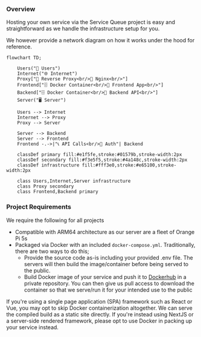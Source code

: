### Overview
Hosting your own service via the Service Queue project is easy and straightforward as we handle the infrastructure setup for you.

We however provide a network diagram on how it works under the hood for reference.

````mermaid
flowchart TD;

    Users("👥 Users")
    Internet("🌐 Internet")
    Proxy["🔄 Reverse Proxy<br/>🚀 Nginx<br/>"]
    Frontend["🗄️ Docker Container<br/>📱 Frontend App<br/>"]
    Backend["🗄️ Docker Container<br/>🔧 Backend API<br/>"]
    Server("🖥️ Server")

    Users --> Internet
    Internet --> Proxy
    Proxy --> Server

    Server --> Backend
    Server --> Frontend
    Frontend -.->|"📞 API Calls<br/>🔐 Auth"| Backend
    
    classDef primary fill:#e1f5fe,stroke:#01579b,stroke-width:2px
    classDef secondary fill:#f3e5f5,stroke:#4a148c,stroke-width:2px
    classDef infrastructure fill:#fff3e0,stroke:#e65100,stroke-width:2px
    
    class Users,Internet,Server infrastructure
    class Proxy secondary
    class Frontend,Backend primary
````
### Project Requirements 
We require the following for all projects
- Compatible with ARM64 architecture as our server are a fleet of Orange Pi 5s
- Packaged via Docker with an included `docker-compose.yml`. Traditionally, there are two ways to do this; 
    - Provide the source code as-is including your provided .env file. The servers will then build the image/container before being served to the public.
    - Build Docker image of your service and push it to [Dockerhub](https://hub.docker.com/) in a private repository. You can then give us pull access to download the container so that we serve/run it for your intended use to the public

If you're using a single page application (SPA) framework such as React or Vue, you may opt to skip Docker containerization altogether. We can serve the compiled build as a static site directly. If you're instead using NextJS or a server-side rendered framework, please opt to use Docker in packing up your service instead.